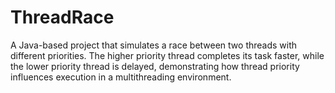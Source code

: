 # ThreadRace
A Java-based project that simulates a race between two threads with different priorities. The higher priority thread completes its task faster, while the lower priority thread is delayed, demonstrating how thread priority influences execution in a multithreading environment.
